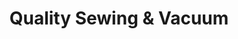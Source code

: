 ---
title: "Quality Sewing & Vacuum"
url: /seattle/quality-sewing-and-vacuum/
shop: vacuum cleaner
---